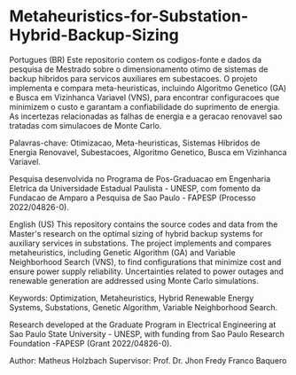 # Metaheuristics-for-Substation-Hybrid-Backup-Sizing

Portugues (BR)
Este repositorio contem os codigos-fonte e dados da pesquisa de Mestrado sobre o dimensionamento otimo de sistemas de backup hibridos para servicos auxiliares em subestacoes. O projeto implementa e compara meta-heuristicas, incluindo Algoritmo Genetico (GA) e Busca em Vizinhanca Variavel (VNS), para encontrar configuracoes que minimizem o custo e garantam a confiabilidade do suprimento de energia. As incertezas relacionadas as falhas de energia e a geracao renovavel sao tratadas com simulacoes de Monte Carlo.

Palavras-chave: Otimizacao, Meta-heuristicas, Sistemas Híbridos de Energia Renovavel, Subestacoes, Algoritmo Genetico, Busca em Vizinhanca Variavel.

Pesquisa desenvolvida no Programa de Pos-Graduacao em Engenharia Eletrica da Universidade Estadual Paulista - UNESP, com fomento da Fundacao de Amparo a Pesquisa de Sao Paulo - FAPESP (Processo 2022/04826-0).

English (US)
This repository contains the source codes and data from the Master's research on the optimal sizing of hybrid backup systems for auxiliary services in substations. The project implements and compares metaheuristics, including Genetic Algorithm (GA) and Variable Neighborhood Search (VNS), to find configurations that minimize cost and ensure power supply reliability. Uncertainties related to power outages and renewable generation are addressed using Monte Carlo simulations.

Keywords: Optimization, Metaheuristics, Hybrid Renewable Energy Systems, Substations, Genetic Algorithm, Variable Neighborhood Search.

Research developed at the Graduate Program in Electrical Engineering at Sao Paulo State University - UNESP, with funding from Sao Paulo Research Foundation -FAPESP (Grant 2022/04826-0).

Author: Matheus Holzbach
Supervisor: Prof. Dr. Jhon Fredy Franco Baquero
